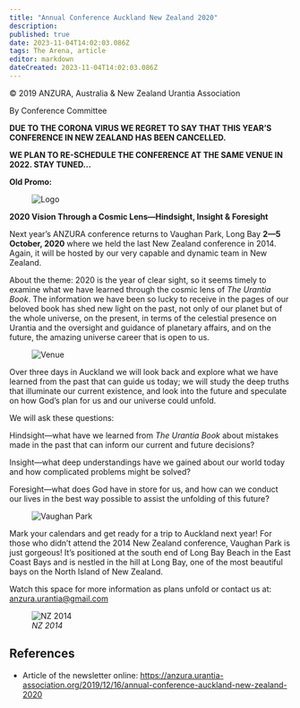```yaml
---
title: "Annual Conference Auckland New Zealand 2020"
description: 
published: true
date: 2023-11-04T14:02:03.086Z
tags: The Arena, article
editor: markdown
dateCreated: 2023-11-04T14:02:03.086Z
---
```


<p class="v-card v-sheet theme--light gray lighten-3 px-2">© 2019 ANZURA, Australia & New Zealand Urantia Association</p>

By Conference Committee

**DUE TO THE CORONA VIRUS WE REGRET TO SAY THAT THIS YEAR’S CONFERENCE IN NEW ZEALAND HAS BEEN CANCELLED.**

**WE PLAN TO RE-SCHEDULE THE CONFERENCE AT THE SAME VENUE IN 2022. STAY TUNED…**

**Old Promo:**

<figure id="Figure_1" class="image urantiapedia image-style-align-left">
<img src="/image/article/The_Arena/2020-logo-150x150.jpg" alt="Logo">
</figure>

**2020 Vision Through a Cosmic Lens—Hindsight, Insight & Foresight**

Next year’s ANZURA conference returns to Vaughan Park, Long Bay **2—5 October, 2020** where we held the last New Zealand conference in 2014. Again, it will be hosted by our very capable and dynamic team in New Zealand.

About the theme: 2020 is the year of clear sight, so it seems timely to examine what we have learned through the cosmic lens of _The Urantia Book_. The information we have been so lucky to receive in the pages of our beloved book has shed new light on the past, not only of our planet but of the whole universe, on the present, in terms of the celestial presence on Urantia and the oversight and guidance of planetary affairs, and on the future, the amazing universe career that is open to us.
<br style="clear:both;"/>

<figure id="Figure_2" class="image urantiapedia">
<img src="/image/article/The_Arena/Venue-1-570x181.jpg" alt="Venue">
</figure>

Over three days in Auckland we will look back and explore what we have learned from the past that can guide us today; we will study the deep truths that illuminate our current existence, and look into the future and speculate on how God’s plan for us and our universe could unfold.

We will ask these questions:

Hindsight—what have we learned from _The Urantia Book_ about mistakes made in the past that can inform our current and future decisions?

Insight—what deep understandings have we gained about our world today and how complicated problems might be solved?

Foresight—what does God have in store for us, and how can we conduct our lives in the best way possible to assist the unfolding of this future?

<figure id="Figure_3" class="image urantiapedia image-style-align-left">
<img src="/image/article/The_Arena/Vaughan-Park-300x162.jpg" alt="Vaughan Park">
</figure>

Mark your calendars and get ready for a trip to Auckland next year! For those who didn’t attend the 2014 New Zealand conference, Vaughan Park is just gorgeous! It’s positioned at the south end of Long Bay Beach in the East Coast Bays and is nestled in the hill at Long Bay, one of the most beautiful bays on the North Island of New Zealand.

Watch this space for more information as plans unfold or contact us at: [anzura.urantia@gmail.com](mailto:anzura.urantia@gmail.com)
<br style="clear:both;"/>

<figure id="Figure_4" class="image urantiapedia">
<img src="/image/article/The_Arena/Vaughan-Park-300x162.jpg" alt="NZ 2014">
<figcaption><em>NZ 2014</em></figcaption>
</figure>

## References

- Article of the newsletter online: https://anzura.urantia-association.org/2019/12/16/annual-conference-auckland-new-zealand-2020